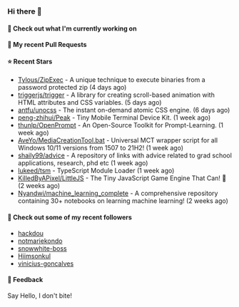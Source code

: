### Hi there 👋

#### 👷 Check out what I'm currently working on

#### 🔨 My recent Pull Requests


#### ⭐ Recent Stars

- [Tylous/ZipExec](https://github.com/Tylous/ZipExec) - A unique technique to execute binaries from a password protected zip (4 days ago)
- [triggerjs/trigger](https://github.com/triggerjs/trigger) - A library for creating scroll-based animation with HTML attributes and CSS variables. (5 days ago)
- [antfu/unocss](https://github.com/antfu/unocss) - The instant on-demand atomic CSS engine. (6 days ago)
- [peng-zhihui/Peak](https://github.com/peng-zhihui/Peak) - Tiny Mobile Terminal Device Kit. (1 week ago)
- [thunlp/OpenPrompt](https://github.com/thunlp/OpenPrompt) - An Open-Source Toolkit for Prompt-Learning. (1 week ago)
- [AveYo/MediaCreationTool.bat](https://github.com/AveYo/MediaCreationTool.bat) - Universal MCT wrapper script for all Windows 10/11 versions from 1507 to 21H2! (1 week ago)
- [shaily99/advice](https://github.com/shaily99/advice) - A repository of links with advice related to grad school applications, research, phd etc (1 week ago)
- [lukeed/tsm](https://github.com/lukeed/tsm) - TypeScript Module Loader (1 week ago)
- [KilledByAPixel/LittleJS](https://github.com/KilledByAPixel/LittleJS) - The Tiny JavaScript Game Engine That Can! 🚂 (2 weeks ago)
- [Nyandwi/machine_learning_complete](https://github.com/Nyandwi/machine_learning_complete) - A comprehensive repository containing 30&#43; notebooks on learning machine learning! (2 weeks ago)

#### 👯 Check out some of my recent followers

- [hackdou](https://github.com/hackdou)
- [notmariekondo](https://github.com/notmariekondo)
- [snowwhite-boss](https://github.com/snowwhite-boss)
- [Hiimsonkul](https://github.com/Hiimsonkul)
- [vinicius-goncalves](https://github.com/vinicius-goncalves)

#### 💬 Feedback

Say Hello, I don't bite!